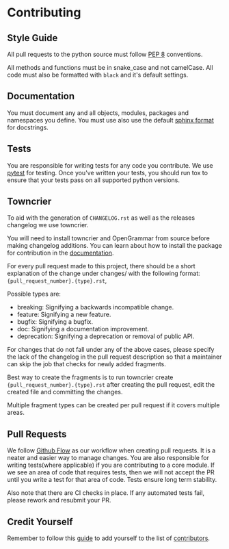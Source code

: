 # Contributing

## Style Guide

All pull requests to the python source must follow [PEP
8](https://www.python.org/dev/peps/pep-0008/) conventions.

All methods and functions must be in snake_case and not camelCase. All
code must also be formatted with `black` and it's default settings.

## Documentation

You must document any and all objects, modules, packages and namespaces you define.
You must use also use the default [sphinx format](https://sphinx-rtd-tutorial.readthedocs.io/en/latest/docstrings.html#the-sphinx-docstring-format) for docstrings.

## Tests

You are responsible for writing tests for any code you contribute. We use
[pytest](https://docs.pytest.org/en/stable/) for testing. Once you've written
your tests, you should run tox to ensure that your tests pass on all supported
python versions.

## Towncrier

To aid with the generation of `CHANGELOG.rst` as well as the releases
changelog we use towncrier.

You will need to install towncrier and OpenGrammar from source before
making changelog additions. You can learn about how to install the package
for contribution in the [documentation](https://opengrammar.rtfd.io/en/stable/installation.html).

For every pull request made to this project, there should be a short
explanation of the change under changes/ with the following format:
`{pull_request_number}.{type}.rst`,

Possible types are:

-   breaking: Signifying a backwards incompatible change.
-   feature: Signifying a new feature.
-   bugfix: Signifying a bugfix.
-   doc: Signifying a documentation improvement.
-   deprecation: Signifying a deprecation or removal of public API.

For changes that do not fall under any of the above cases, please
specify the lack of the changelog in the pull request description so
that a maintainer can skip the job that checks for newly added
fragments.

Best way to create the fragments is to run towncrier create
`{pull_request_number}.{type}.rst` after creating the pull request, edit
the created file and committing the changes.

Multiple fragment types can be created per pull request if it covers
multiple areas.

## Pull Requests

We follow [Github Flow](https://guides.github.com/introduction/flow/) as
our workflow when creating pull requests. It is a neater and easier way
to manage changes. You are also responsible for writing tests(where
applicable) if you are contributing to a core module. If we see an area
of code that requires tests, then we will not accept the PR until you
write a test for that area of code. Tests ensure long term stability.

Also note that there are CI checks in place. If any automated tests
fail, please rework and resubmit your PR.

## Credit Yourself

Remember to follow this
[guide](https://allcontributors.org/docs/en/bot/usage) to add yourself
to the list of [contributors](https://github.com/vivekjoshy/OpenGrammar/blob/main/CONTRIBUTORS.md).